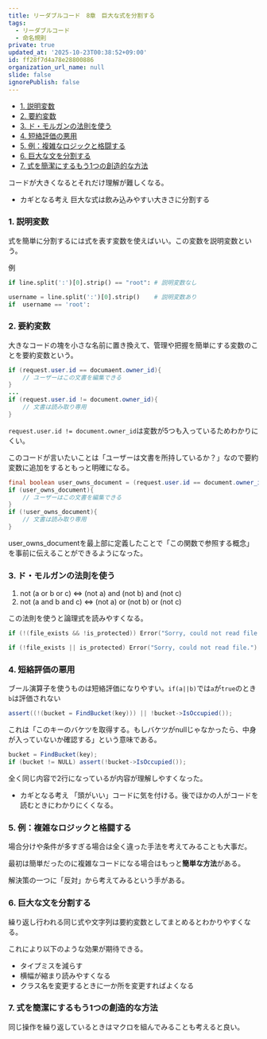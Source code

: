 ```yaml
---
title: リーダブルコード　8章　巨大な式を分割する
tags:
  - リーダブルコード
  - 命名規則
private: true
updated_at: '2025-10-23T00:38:52+09:00'
id: ff28f7d4a78e28800886
organization_url_name: null
slide: false
ignorePublish: false
---
```


- [1. 説明変数](#1-説明変数)
- [2. 要約変数](#2-要約変数)
- [3. ド・モルガンの法則を使う](#3-ドモルガンの法則を使う)
- [4. 短絡評価の悪用](#4-短絡評価の悪用)
- [5. 例：複雑なロジックと格闘する](#5-例複雑なロジックと格闘する)
- [6. 巨大な文を分割する](#6-巨大な文を分割する)
- [7. 式を簡潔にするもう1つの創造的な方法](#7-式を簡潔にするもう1つの創造的な方法)


コードが大きくなるとそれだけ理解が難しくなる。

* カギとなる考え
巨大な式は飲み込みやすい大きさに分割する

### 1. 説明変数

式を簡単に分割するには式を表す変数を使えばいい。この変数を説明変数という。

例
```python
if line.split(':')[0].strip() == "root": # 説明変数なし

username = line.split(':')[0].strip()    # 説明変数あり
if  username == 'root':
```

### 2. 要約変数

大きなコードの塊を小さな名前に置き換えて、管理や把握を簡単にする変数のことを要約変数という。

```java
if (request.user.id == documaent.owner_id){
    // ユーザーはこの文書を編集できる
}
...
if (request.user.id != document.owner_id){
    // 文書は読み取り専用
}
```
`request.user.id != document.owner_id`は変数が5つも入っているためわかりにくい。

このコードが言いたいことは「ユーザーは文書を所持しているか？」なので要約変数に追加をするともっと明確になる。

```java
final boolean user_owns_document = (request.user.id == document.owner_id)
if (user_owns_document){
    // ユーザーはこの文書を編集できる
}
if (!user_owns_document){
    // 文書は読み取り専用
}
```
user_owns_documentを最上部に定義したことで「この関数で参照する概念」を事前に伝えることができるようになった。

### 3. ド・モルガンの法則を使う

1. not (a or b or c)   <=> (not a) and (not b) and (not c)
2. not (a and b and c) <=> (not a) or  (not b) or  (not c)

この法則を使うと論理式を読みやすくなる。

```C++
if (!(file_exists && !is_protected)) Error("Sorry, could not read file.") // ド・モルガン適用前

if (!file_exists || is_protected) Error("Sorry, could not read file.")    // ド・モルガン適用後
```

### 4. 短絡評価の悪用

ブール演算子を使うものは短絡評価になりやすい。`if(a||b)`では`a`が`true`のとき`b`は評価されない

```C#
assert((!(bucket = FindBucket(key))) || !bucket->IsOccupied());
```
これは「このキーのバケツを取得する。もしバケツがnullじゃなかったら、中身が入っていないか確認する」という意味である。
```C#
bucket = FindBucket(key);
if (bucket != NULL) assert(!bucket->IsOccupied());
```
全く同じ内容で2行になっているが内容が理解しやすくなった。

* カギとなる考え
「頭がいい」コードに気を付ける。後でほかの人がコードを読むときにわかりにくくなる。

### 5. 例：複雑なロジックと格闘する

場合分けや条件が多すぎる場合は全く違った手法を考えてみることも大事だ。

最初は簡単だったのに複雑なコードになる場合はもっと**簡単な方法**がある。

解決策の一つに「反対」から考えてみるという手がある。

### 6. 巨大な文を分割する

繰り返し行われる同じ式や文字列は要約変数としてまとめるとわかりやすくなる。

これにより以下のような効果が期待できる。

* タイプミスを減らす
* 横幅が縮まり読みやすくなる
* クラス名を変更するときに一か所を変更すればよくなる
  
### 7. 式を簡潔にするもう1つの創造的な方法

同じ操作を繰り返しているときはマクロを組んでみることも考えると良い。
